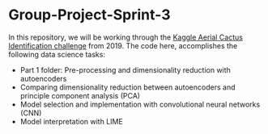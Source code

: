 # Group-Project-Sprint-3
In this repository, we will be working through the [Kaggle Aerial Cactus Identification challenge](https://www.kaggle.com/c/aerial-cactus-identification/) from 2019. The code here, accomplishes the following data science tasks:

- Part 1 folder: Pre-processing and dimensionality reduction with autoencoders
- Comparing dimensionality reduction between autoencoders and principle component analysis (PCA)
- Model selection and implementation with convolutional neural networks (CNN)
- Model interpretation with LIME